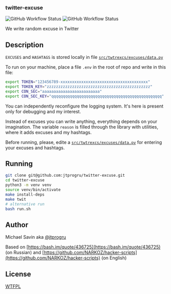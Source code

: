 ### twitter-excuse

![GitHub Workflow Status](https://img.shields.io/github/workflow/status/jtprogru/twitter-excuse/CI?label=CI) ![GitHub Workflow Status](https://img.shields.io/github/workflow/status/jtprogru/twitter-excuse/RELEASE?label=RELEASE)

We write random excuse in Twitter

## Description

`EXCUSES` and `HASHTAGS` is stored locally in file [`src/twtrexcs/excuses/data.py`](src/twtrexcs/excuses/data.py)

To run on your machine, place a file `.env` in the root of repo and write in this file:
```bash
export TOKEN="123456789-xxxxxxxxxxxxxxxxxxxxxxxxxxxxxxxxxxxxxx"
export TOKEN_KEY="zzzzzzzzzzzzzzzzzzzzzzzzzzzzzzzzzzzzzzzzzzzzz"
export CON_SEC="aaaaaaaaaaaaaaaaaaaaaaaaa"
export CON_SEC_KEY="qqqqqqqqqqqqqqqqqqqqqqqqqqqqqqqqqqqqqqqqqqqqqqqq"
```

You can independently reconfigure the logging system. It's here is present only for debugging and my interest.

Instead of excuses you can write anything, everything depends on your imagination. The variable `reason` is filled through the library with utilities, where it adds excuses and my hashtags. 

Before running, please, edite a [`src/twtrexcs/excuses/data.py`](src/twtrexcs/excuses/data.py) for entering your excuses and hashtags.

## Running
```bash
git clone git@github.com:jtprogru/twitter-excuse.git
cd twitter-excuse
python3 -m venv venv
source venv/bin/activate
make install-deps
make twit
# alternative run
bash run.sh
```

## Author

Michael Savin aka [@jtprogru](https://github.com/jtprogru)

Based on [https://bash.im/quote/436725](https://bash.im/quote/436725) (on Russian) and [https://github.com/NARKOZ/hacker-scripts](https://github.com/NARKOZ/hacker-scripts) (on English)

## License

[WTFPL](LICENSE.md)
